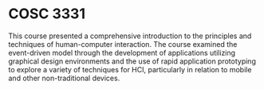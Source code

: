 # COSC 3331

This course presented a comprehensive introduction to the principles and techniques of human-computer interaction.
The course examined the event-driven model through the development of applications utilizing graphical design
environments and the use of rapid application prototyping to explore a variety of techniques for HCI, particularly
in relation to mobile and other non-traditional devices.
